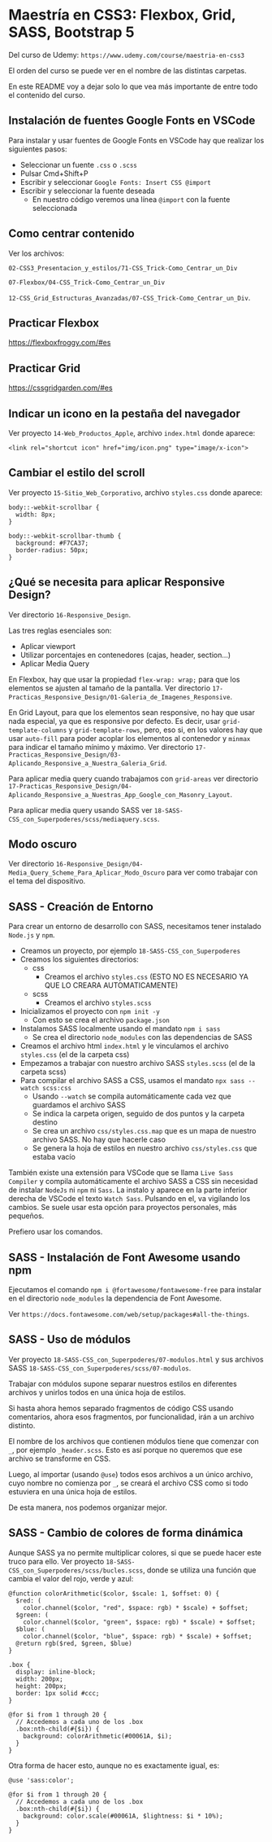 # Maestría en CSS3: Flexbox, Grid, SASS, Bootstrap 5

Del curso de Udemy: `https://www.udemy.com/course/maestria-en-css3`

El orden del curso se puede ver en el nombre de las distintas carpetas.

En este README voy a dejar solo lo que vea más importante de entre todo el contenido del curso.

## Instalación de fuentes Google Fonts en VSCode

Para instalar y usar fuentes de Google Fonts en VSCode hay que realizar los siguientes pasos:

- Seleccionar un fuente `.css` o `.scss`
- Pulsar Cmd+Shift+P
- Escribir y seleccionar `Google Fonts: Insert CSS @import`
- Escribir y seleccionar la fuente deseada
  - En nuestro código veremos una línea `@import` con la fuente seleccionada

## Como centrar contenido

Ver los archivos:

`02-CSS3_Presentacion_y_estilos/71-CSS_Trick-Como_Centrar_un_Div`

`07-Flexbox/04-CSS_Trick-Como_Centrar_un_Div`

`12-CSS_Grid_Estructuras_Avanzadas/07-CSS_Trick-Como_Centrar_un_Div`.

## Practicar Flexbox

https://flexboxfroggy.com/#es

## Practicar Grid

https://cssgridgarden.com/#es

## Indicar un icono en la pestaña del navegador

Ver proyecto `14-Web_Productos_Apple`, archivo `index.html` donde aparece:

`<link rel="shortcut icon" href="img/icon.png" type="image/x-icon">`

## Cambiar el estilo del scroll

Ver proyecto `15-Sitio_Web_Corporativo`, archivo `styles.css` donde aparece:

```
body::-webkit-scrollbar {
  width: 8px;
}

body::-webkit-scrollbar-thumb {
  background: #F7CA37;
  border-radius: 50px;
}
```

## ¿Qué se necesita para aplicar Responsive Design?

Ver directorio `16-Responsive_Design`.

Las tres reglas esenciales son:

- Aplicar viewport
- Utilizar porcentajes en contenedores (cajas, header, section...)
- Aplicar Media Query

En Flexbox, hay que usar la propiedad `flex-wrap: wrap;` para que los elementos se ajusten al tamaño de la pantalla. Ver directorio `17-Practicas_Responsive_Design/01-Galeria_de_Imagenes_Responsive`.

En Grid Layout, para que los elementos sean responsive, no hay que usar nada especial, ya que es responsive por defecto. Es decir, usar `grid-template-columns` y `grid-template-rows`, pero, eso si, en los valores hay que usar `auto-fill` para poder acoplar los elementos al contenedor y `minmax` para indicar el tamaño mínimo y máximo.
Ver directorio `17-Practicas_Responsive_Design/03-Aplicando_Responsive_a_Nuestra_Galeria_Grid`.

Para aplicar media query cuando trabajamos con `grid-areas` ver directorio `17-Practicas_Responsive_Design/04-Aplicando_Responsive_a_Nuestras_App_Google_con_Masonry_Layout`.

Para aplicar media query usando SASS ver `18-SASS-CSS_con_Superpoderes/scss/mediaquery.scss`.

## Modo oscuro

Ver directorio `16-Responsive_Design/04-Media_Query_Scheme_Para_Aplicar_Modo_Oscuro` para ver como trabajar con el tema del dispositivo.

## SASS - Creación de Entorno

Para crear un entorno de desarrollo con SASS, necesitamos tener instalado `Node.js` y `npm`.

- Creamos un proyecto, por ejemplo `18-SASS-CSS_con_Superpoderes`
- Creamos los siguientes directorios:
  - css
    - Creamos el archivo `styles.css` (ESTO NO ES NECESARIO YA QUE LO CREARA AUTOMATICAMENTE)
  - scss
    - Creamos el archivo `styles.scss`
- Inicializamos el proyecto con `npm init -y`
  - Con esto se crea el archivo `package.json`
- Instalamos SASS localmente usando el mandato `npm i sass`
  - Se crea el directorio `node_modules` con las dependencias de SASS
- Creamos el archivo html `index.html` y le vinculamos el archivo `styles.css` (el de la carpeta css)
- Empezamos a trabajar con nuestro archivo SASS `styles.scss` (el de la carpeta scss)
- Para compilar el archivo SASS a CSS, usamos el mandato `npx sass --watch scss:css`
  - Usando `--watch` se compila automáticamente cada vez que guardamos el archivo SASS
  - Se indica la carpeta origen, seguido de dos puntos y la carpeta destino
  - Se crea un archivo `css/styles.css.map` que es un mapa de nuestro archivo SASS. No hay que hacerle caso
  - Se genera la hoja de estilos en nuestro archivo `css/styles.css` que estaba vacío

También existe una extensión para VSCode que se llama `Live Sass Compiler` y compila automáticamente el archivo SASS a CSS sin necesidad de instalar `NodeJs` ni `npm` ni `Sass`. La instalo y aparece en la parte inferior derecha de VSCode el texto `Watch Sass`. Pulsando en el, va vigilando los cambios. Se suele usar esta opción para proyectos personales, más pequeños.

Prefiero usar los comandos.

## SASS - Instalación de Font Awesome usando npm

Ejecutamos el comando `npm i @fortawesome/fontawesome-free` para instalar en el directorio `node_modules` la dependencia de Font Awesome.

Ver `https://docs.fontawesome.com/web/setup/packages#all-the-things`.

## SASS - Uso de módulos

Ver proyecto `18-SASS-CSS_con_Superpoderes/07-modulos.html` y sus archivos SASS `18-SASS-CSS_con_Superpoderes/scss/07-modulos`.

Trabajar con módulos supone separar nuestros estilos en diferentes archivos y unirlos todos en una única hoja de estilos.

Si hasta ahora hemos separado fragmentos de código CSS usando comentarios, ahora esos fragmentos, por funcionalidad, irán a un archivo distinto.

El nombre de los archivos que contienen módulos tiene que comenzar con `_`, por ejemplo `_header.scss`. Esto es así porque no queremos que ese archivo se transforme en CSS.

Luego, al importar (usando `@use`) todos esos archivos a un único archivo, cuyo nombre no comienza por `_`, se creará el archivo CSS como si todo estuviera en una única hoja de estilos.

De esta manera, nos podemos organizar mejor.

## SASS - Cambio de colores de forma dinámica

Aunque SASS ya no permite multiplicar colores, si que se puede hacer este truco para ello. Ver proyecto `18-SASS-CSS_con_Superpoderes/scss/bucles.scss`, donde se utiliza una función que cambia el valor del rojo, verde y azul:

```
@function colorArithmetic($color, $scale: 1, $offset: 0) {
  $red: (
    color.channel($color, "red", $space: rgb) * $scale) + $offset;
  $green: (
    color.channel($color, "green", $space: rgb) * $scale) + $offset;
  $blue: (
    color.channel($color, "blue", $space: rgb) * $scale) + $offset;
  @return rgb($red, $green, $blue)
}

.box {
  display: inline-block;
  width: 200px;
  height: 200px;
  border: 1px solid #ccc;
}

@for $i from 1 through 20 {
  // Accedemos a cada uno de los .box
  .box:nth-child(#{$i}) {
    background: colorArithmetic(#00061A, $i);
  }
}
```

Otra forma de hacer esto, aunque no es exactamente igual, es:

```
@use 'sass:color';

@for $i from 1 through 20 {
  // Accedemos a cada uno de los .box
  .box:nth-child(#{$i}) {
    background: color.scale(#00061A, $lightness: $i * 10%);
  }
}
```
